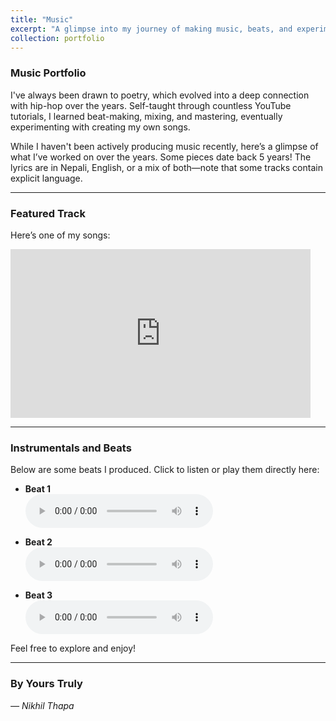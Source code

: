 ```yaml
---
title: "Music"
excerpt: "A glimpse into my journey of making music, beats, and experimenting with hip-hop."
collection: portfolio
---
```


### Music Portfolio  

I've always been drawn to poetry, which evolved into a deep connection with hip-hop over the years. Self-taught through countless YouTube tutorials, I learned beat-making, mixing, and mastering, eventually experimenting with creating my own songs.  

While I haven't been actively producing music recently, here’s a glimpse of what I’ve worked on over the years. Some pieces date back 5 years! The lyrics are in Nepali, English, or a mix of both—note that some tracks contain explicit language.  

---

### Featured Track  
Here’s one of my songs:  

<iframe width="480" height="270" src="https://www.youtube.com/embed/IyRPEjQE1Lk" frameborder="0" allow="accelerometer; autoplay; encrypted-media; gyroscope; picture-in-picture" allowfullscreen></iframe>  

---

### Instrumentals and Beats  

Below are some beats I produced. Click to listen or play them directly here:  

- **Beat 1**  
  <audio controls>
    <source src="https://example.com/beat1.mp3" type="audio/mpeg">
    Your browser does not support the audio element.
  </audio>

- **Beat 2**  
  <audio controls>
    <source src="https://example.com/beat2.mp3" type="audio/mpeg">
    Your browser does not support the audio element.
  </audio>

- **Beat 3**  
  <audio controls>
    <source src="https://example.com/beat3.mp3" type="audio/mpeg">
    Your browser does not support the audio element.
  </audio>

Feel free to explore and enjoy!  

---

### By Yours Truly  
*— Nikhil Thapa*
